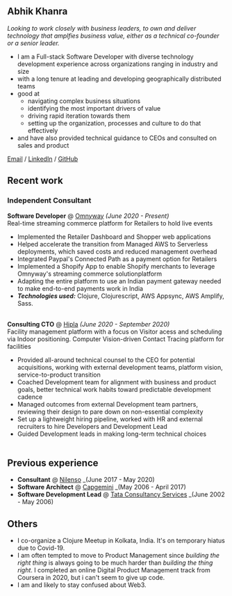 ## Abhik Khanra

_Looking to work closely with business leaders, to own and deliver technology that amplfies business value, either as a technical co-founder or a senior leader._ <br>

- I am a Full-stack Software Developer with diverse technology development experience across organizations ranging in industry and size
- with a long tenure at leading and developing geographically distributed teams
- good at
  - navigating complex business situations
  - identifying the most important drivers of value
  - driving rapid iteration towards them
  - setting up the organization, processes and culture to do that effectively
- and have also provided technical guidance to CEOs and consulted on sales and product

[Email](mailto:abhik.rk@gmail.com) / [LinkedIn](https://www.linkedin.com/in/abhik-khanra-7738964/) / [GitHub](https://github.com/trycatcher/)

## Recent work

### Independent Consultant
**Software Developer** @ [Omnyway](https://www.omnyway.com/) _(June 2020 - Present)_ <br>
Real-time streaming commerce platform for Retailers to hold live events
  - Implemented the Retailer Dashboard and Shopper web applications
  - Helped accelerate the transition from Managed AWS to Serverless deployments, which saved costs and reduced management overhead
  - Integrated Paypal's Connected Path as a payment option for Retailers
  - Implemented a Shopify App to enable Shopify merchants to leverage Omnyway's streaming commerce solutionplatform
  - Adapting the entire platform to use an Indian payment gateway needed to make end-to-end payments work in India
  - **_Technologies used:_** Clojure, Clojurescript, AWS Appsync, AWS Amplify, Sass.
<br><br>

**Consulting CTO** @ [Hipla](https://hipla.io/) _(June 2020 - September 2020)_ <br>
Facility management platform with a focus on Visitor acess and scheduling via Indoor positioning.
Computer Vision-driven Contact Tracing platform for facilities
  - Provided all-around technical counsel to the CEO for potential acquisitions, working with external development teams, platform vision, service-to-product transition
  - Coached Development team for alignment with business and product goals, better technical work habits toward predictable development cadence
  - Managed outcomes from external Development team partners, reviewing their design to pare down on non-essential complexity
  - Set up a lightweight hiring pipeline, worked with HR and external recruiters to hire Developers and Development Lead
  - Guided Development leads in making long-term technical choices
<br><br>

## Previous experience
- **Consultant** @ [Nilenso](https://nilenso.com/) _(June 2017 - May 2020)
- **Software Architect** @ [Capgemini](https://www.capgemini.com/) _(May 2006 - April 2017)
- **Software Development Lead** @ [Tata Consultancy Services](https://www.tcs.com/) _(June 2002 - May 2006)

## Others
- I co-organize a Clojure Meetup in Kolkata, India. It's on temporary hiatus due to Covid-19.
- I am often tempted to move to Product Management since _building the right thing_ is always going to be much harder than _building the thing right_. I completed an online Digital Product Management track from Coursera in 2020, but i can't seem to give up code.
- I am and likely to stay confused about Web3.
